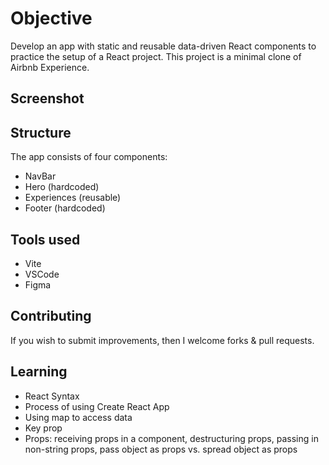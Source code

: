 # Objective

Develop an app with static and reusable data-driven React components to practice the setup of a React project. This project is a minimal clone of Airbnb Experience.

## Screenshot

## Structure

The app consists of four components:

- NavBar
- Hero (hardcoded)
- Experiences (reusable)
- Footer (hardcoded)

## Tools used

- Vite
- VSCode
- Figma

## Contributing

If you wish to submit improvements, then I welcome forks & pull requests.

## Learning

- React Syntax
- Process of using Create React App
- Using map to access data
- Key prop
- Props: receiving props in a component, destructuring props, passing in non-string props, pass object as props vs. spread object as props
